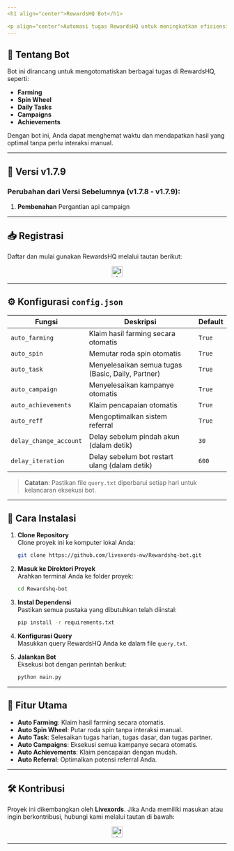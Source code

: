 ```yaml
---
<h1 align="center">RewardsHQ Bot</h1>

<p align="center">Automasi tugas RewardsHQ untuk meningkatkan efisiensi dan hasil Anda!</p>
---
```


## 🚀 **Tentang Bot**

Bot ini dirancang untuk mengotomatiskan berbagai tugas di RewardsHQ, seperti:

- **Farming**
- **Spin Wheel**
- **Daily Tasks**
- **Campaigns**
- **Achievements**

Dengan bot ini, Anda dapat menghemat waktu dan mendapatkan hasil yang optimal tanpa perlu interaksi manual.

---

## 🌟 **Versi v1.7.9**

### **Perubahan dari Versi Sebelumnya (v1.7.8 - v1.7.9)**:

1. **Pembenahan** Pergantian api campaign

---

## 📥 **Registrasi**

Daftar dan mulai gunakan RewardsHQ melalui tautan berikut:

<div align="center">
  <a href="https://t.me/RewardsHQ_bot/RewardsHQ?startapp=5438209644" target="_blank">
    <img src="https://img.shields.io/static/v1?message=RewardsHQ&logo=telegram&label=&color=2CA5E0&logoColor=white&labelColor=&style=for-the-badge" height="25" alt="telegram logo" />
  </a>
</div>

---

## ⚙️ **Konfigurasi `config.json`**

| **Fungsi**             | **Deskripsi**                                     | **Default** |
| ---------------------- | ------------------------------------------------- | ----------- |
| `auto_farming`         | Klaim hasil farming secara otomatis               | `True`      |
| `auto_spin`            | Memutar roda spin otomatis                        | `True`      |
| `auto_task`            | Menyelesaikan semua tugas (Basic, Daily, Partner) | `True`      |
| `auto_campaign`        | Menyelesaikan kampanye otomatis                   | `True`      |
| `auto_achievements`    | Klaim pencapaian otomatis                         | `True`      |
| `auto_reff`            | Mengoptimalkan sistem referral                    | `True`      |
| `delay_change_account` | Delay sebelum pindah akun (dalam detik)           | `30`        |
| `delay_iteration`      | Delay sebelum bot restart ulang (dalam detik)     | `600`       |

> **Catatan**: Pastikan file `query.txt` diperbarui setiap hari untuk kelancaran eksekusi bot.

---

## 📖 **Cara Instalasi**

1. **Clone Repository**  
   Clone proyek ini ke komputer lokal Anda:

   ```bash
   git clone https://github.com/livexords-nw/Rewardshq-bot.git
   ```

2. **Masuk ke Direktori Proyek**  
   Arahkan terminal Anda ke folder proyek:

   ```bash
   cd Rewardshq-bot
   ```

3. **Instal Dependensi**  
   Pastikan semua pustaka yang dibutuhkan telah diinstal:

   ```bash
   pip install -r requirements.txt
   ```

4. **Konfigurasi Query**  
   Masukkan query RewardsHQ Anda ke dalam file `query.txt`.

5. **Jalankan Bot**  
   Eksekusi bot dengan perintah berikut:
   ```bash
   python main.py
   ```

---

## 🚀 **Fitur Utama**

- **Auto Farming**: Klaim hasil farming secara otomatis.
- **Auto Spin Wheel**: Putar roda spin tanpa interaksi manual.
- **Auto Task**: Selesaikan tugas harian, tugas dasar, dan tugas partner.
- **Auto Campaigns**: Eksekusi semua kampanye secara otomatis.
- **Auto Achievements**: Klaim pencapaian dengan mudah.
- **Auto Referral**: Optimalkan potensi referral Anda.

---

## 🛠️ **Kontribusi**

Proyek ini dikembangkan oleh **Livexords**. Jika Anda memiliki masukan atau ingin berkontribusi, hubungi kami melalui tautan di bawah:

<div align="center">
  <a href="https://t.me/livexordsscript" target="_blank">
    <img src="https://img.shields.io/static/v1?message=Livexords&logo=telegram&label=&color=2CA5E0&logoColor=white&labelColor=&style=for-the-badge" height="25" alt="telegram logo" />
  </a>
</div>

---

